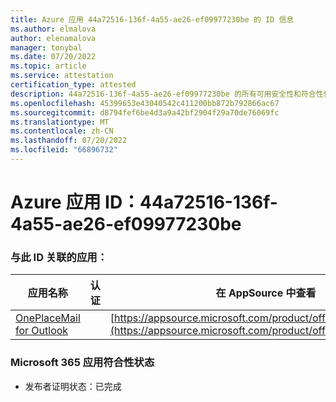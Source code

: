 ```yaml
---
title: Azure 应用 44a72516-136f-4a55-ae26-ef09977230be 的 ID 信息
ms.author: elmalova
author: elenamalova
manager: tonybal
ms.date: 07/20/2022
ms.topic: article
ms.service: attestation
certification_type: attested
description: 44a72516-136f-4a55-ae26-ef09977230be 的所有可用安全性和符合性信息。
ms.openlocfilehash: 45399653e43040542c411200bb872b792866ac67
ms.sourcegitcommit: d8794fef6be4d3a9a42bf2904f29a70de76069fc
ms.translationtype: MT
ms.contentlocale: zh-CN
ms.lasthandoff: 07/20/2022
ms.locfileid: "66896732"
---
```

# <a name="azure-app-id-44a72516-136f-4a55-ae26-ef09977230be"></a>Azure 应用 ID：44a72516-136f-4a55-ae26-ef09977230be


### <a name="apps-associated-with-this-id"></a>与此 ID 关联的应用：
| **应用名称** | **认证** | **在 AppSource 中查看** |
|--------------|---------------|-----------------------|
| [OnePlaceMail for Outlook](../forward/WA104380723.md) |  | [https://appsource.microsoft.com/product/office/WA104380723](https://appsource.microsoft.com/product/office/WA104380723) |

### <a name="microsoft-365-app-compliance-status"></a>Microsoft 365 应用符合性状态
- 发布者证明状态：已完成
